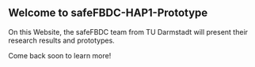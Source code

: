 ## Welcome to safeFBDC-HAP1-Prototype

On this Website, the safeFBDC team from TU Darmstadt will present their research results and prototypes. 

Come back soon to learn more!

